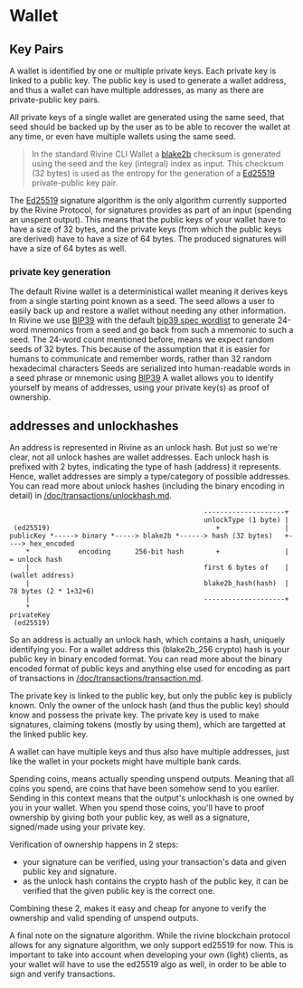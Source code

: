 # Wallet

## Key Pairs

A wallet is identified by one or multiple private keys. Each private key is linked to a public key.
The public key is used to generate a wallet address, and thus a wallet can have multiple addresses,
as many as there are private-public key pairs.

All private keys of a single wallet are generated using the same seed,
that seed should be backed up by the user as to be able to recover the wallet
at any time, or even have multiple wallets using the same seed.

> In the standard Rivine CLI Wallet a [blake2b][blake2b] checksum is generated using
> the seed and the key (integral) index as input.
> This checksum (32 bytes) is used as the entropy for the generation of
> a [Ed25519][ed25519] private-public key pair.

The [Ed25519][ed25519] signature algorithm is the only algorithm currently supported by
the Rivine Protocol, for signatures provides as part of an input (spending an unspent output).
This means that the public keys of your wallet have to have a size of 32 bytes,
and the private keys (from which the public keys are derived)
have to have a size of 64 bytes. The produced signatures will have a size of 64 bytes as well.

### private key generation

The default Rivine wallet is a deterministical wallet meaning it derives keys from a single starting point known as a seed. The seed allows a user to easily back up and restore a wallet without needing any other information.
In Rivine we use [BIP39](bip39) with the default [bip39 spec wordlist](https://github.com/bitcoin/bips/tree/master/bip-0039) to generate 24-word mnemonics from a seed and go back from such a mnemonic to such a seed.
The 24-word count mentioned before,
means we expect random seeds of 32 bytes. This because of the assumption that it is easier
for humans to communicate and remember words, rather than 32 random hexadecimal characters
Seeds are  serialized into human-readable words in a seed phrase or mnemonic using [BIP39]
A wallet allows you to identify yourself by means of addresses,
using your private key(s) as proof of ownership.

## addresses and unlockhashes
An address is represented in Rivine as an unlock hash.
But just so we're clear, not all unlock hashes are wallet addresses.
Each unlock hash is prefixed with 2 bytes, indicating the type of hash (address) it represents.
Hence, wallet addresses are simply a type/category of possible addresses.
You can read more about unlock hashes (including the binary encoding in detail) in
[/doc/transactions/unlockhash.md](/doc/transactions/unlockhash.md).

```
                                                --------------------+
                                                unlockType (1 byte) |
 (ed25519)                                         +                |
publicKey *-----> binary *-----> blake2b *------> hash (32 bytes)   +----> hex_encoded
    *            encoding      256-bit hash        +                |         = unlock hash
    |                                           first 6 bytes of    |         (wallet address)
    |                                           blake2b_hash(hash)  |         78 bytes (2 * 1+32+6)
    |                                           --------------------+
    *
privateKey
 (ed25519) 
```

So an address is actually an unlock hash, which contains a hash, uniquely identifying you.
For a wallet address this (blake2b_256 crypto) hash is your public key in binary encoded format.
You can read more about the binary encoded format of public keys and anything
else used for encoding as part of transactions in
[/doc/transactions/transaction.md](/doc/transactions/transaction.md).

The private key is linked to the public key, but only the public key is publicly known.
Only the owner of the unlock hash (and thus the public key) should know and possess the private key.
The private key is used to make signatures, claiming tokens (mostly by using them),
which are targetted at the linked public key.

A wallet can have multiple keys and thus also have multiple addresses,
just like the wallet in your pockets might have multiple bank cards.

Spending coins, means actually spending unspend outputs.
Meaning that all coins you spend, are coins that have been somehow send to you earlier.
Sending in this context means that the output's unlockhash is one owned by you in your wallet.
When you spend those coins, you'll have to proof ownership by giving both your public key,
as well as a signature, signed/made using your private key.

Verification of ownership happens in 2 steps:

+ your signature can be verified, using your transaction's data
  and given public key and signature.
+ as the unlock hash contains the crypto hash of the public key,
  it can be verified that the given public key is the correct one.

Combining these 2, makes it easy and cheap for anyone to verify the ownership
and valid spending of unspend outputs.

A final note on the signature algorithm. While the rivine blockchain protocol allows
for any signature algorithm, we only support ed25519 for now.
This is important to take into account when developing your own (light) clients,
as your wallet will have to use the ed25519 algo as well,
in order to be able to sign and verify transactions.
 

[bip39]: https://github.com/bitcoin/bips/blob/master/bip-0039.mediawiki
[Ed25519]: https://tools.ietf.org/html/rfc8032#section-5.1
[blake2b]: https://blake2.net